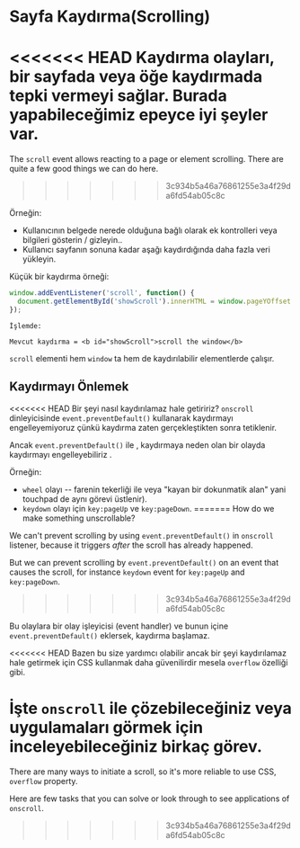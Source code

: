 # Sayfa Kaydırma(Scrolling)

<<<<<<< HEAD
Kaydırma olayları, bir sayfada veya öğe kaydırmada tepki vermeyi sağlar. Burada yapabileceğimiz epeyce iyi şeyler var.
=======
The `scroll` event allows reacting to a page or element scrolling. There are quite a few good things we can do here.
>>>>>>> 3c934b5a46a76861255e3a4f29da6fd54ab05c8c

Örneğin:
- Kullanıcının belgede nerede olduğuna bağlı olarak ek kontrolleri veya bilgileri gösterin / gizleyin..
- Kullanıcı sayfanın sonuna kadar aşağı kaydırdığında daha fazla veri yükleyin.

Küçük bir kaydırma örneği:

```js autorun
window.addEventListener('scroll', function() {
  document.getElementById('showScroll').innerHTML = window.pageYOffset + 'px';
});
```

```online
İşlemde:

Mevcut kaydırma = <b id="showScroll">scroll the window</b>
```

`scroll` elementi hem `window` ta hem de kaydırılabilir elementlerde çalışır.

## Kaydırmayı Önlemek

<<<<<<< HEAD
Bir şeyi nasıl kaydırılamaz hale getiririz? `onscroll` dinleyicisinde `event.preventDefault()` kullanarak kaydırmayı engelleyemiyoruz çünkü kaydırma zaten gerçekleştikten sonra tetiklenir.

Ancak `event.preventDefault()` ile , kaydırmaya neden olan bir olayda kaydırmayı engelleyebiliriz .

Örneğin:
- `wheel` olayı -- farenin tekerliği ile veya "kayan bir dokunmatik alan" yani touchpad de aynı görevi üstlenir).
- `keydown` olayı için `key:pageUp` ve `key:pageDown`.
=======
How do we make something unscrollable?

We can't prevent scrolling by using `event.preventDefault()` in `onscroll` listener, because it triggers *after* the scroll has already happened.

But we can prevent scrolling by `event.preventDefault()` on an event that causes the scroll, for instance `keydown` event for `key:pageUp` and `key:pageDown`.
>>>>>>> 3c934b5a46a76861255e3a4f29da6fd54ab05c8c

Bu olaylara bir olay işleyicisi (event handler) ve bunun içine `event.preventDefault()`  eklersek, kaydırma başlamaz.

<<<<<<< HEAD
Bazen bu size yardımcı olabilir ancak bir şeyi kaydırılamaz hale getirmek için CSS kullanmak daha güvenilirdir mesela `overflow` özelliği gibi.

İşte `onscroll` ile çözebileceğiniz veya uygulamaları görmek için inceleyebileceğiniz birkaç görev.
=======
There are many ways to initiate a scroll, so it's more reliable to use CSS, `overflow` property.

Here are few tasks that you can solve or look through to see applications of `onscroll`.
>>>>>>> 3c934b5a46a76861255e3a4f29da6fd54ab05c8c

